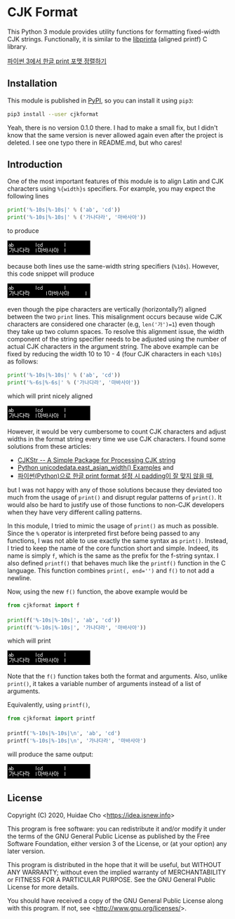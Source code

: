 # CJK Format

This Python 3 module provides utility functions for formatting fixed-width CJK strings. Functionally, it is similar to the [libprinta](https://github.com/HuidaeCho/libaprintf) (aligned printf) C library.

[파이썬 3에서 한글 print 포맷 정렬하기](https://geni.isnew.info/%ED%8C%8C%EC%9D%B4%EC%8D%AC-3%EC%97%90%EC%84%9C-%ED%95%9C%EA%B8%80-print-%ED%8F%AC%EB%A7%B7-%EC%A0%95%EB%A0%AC%ED%95%98%EA%B8%B0.html)

## Installation

This module is published in [PyPI](https://pypi.org/project/cjkformat/), so you can install it using `pip3`:
```bash
pip3 install --user cjkformat
```

Yeah, there is no version 0.1.0 there. I had to make a small fix, but I didn't know that the same version is never allowed again even after the project is deleted. I see one typo there in README.md, but who cares!

## Introduction

One of the most important features of this module is to align Latin and CJK characters using `%{width}s` specifiers. For example, you may expect the following lines
```python
print('%-10s|%-10s|' % ('ab', 'cd'))
print('%-10s|%-10s|' % ('가나다라', '마바사아'))
```
to produce

![Aligned output](aligned.png "Aligned output")

because both lines use the same-width string specifiers (`%10s`). However, this code snippet will produce

![Misaligned output](misaligned.png "Misaligned output")

even though the pipe characters are vertically (horizontally?) aligned between the two `print` lines. This misalignment occurs because wide CJK characters are considered one character (e.g, `len('가')=1`) even though they take up two column spaces. To resolve this alignment issue, the width component of the string specifier needs to be adjusted using the number of actual CJK characters in the argument string. The above example can be fixed by reducing the width 10 to 10 - 4 (four CJK characters in each `%10s`) as follows:
```python
print('%-10s|%-10s|' % ('ab', 'cd'))
print('%-6s|%-6s|' % ('가나다라', '마바사아'))
```
which will print nicely aligned

![Aligned output](aligned.png "Aligned output")

However, it would be very cumbersome to count CJK characters and adjust widths in the format string every time we use CJK characters. I found some solutions from these articles:
* [CJKStr -- A Simple Package for Processing CJK string](https://pypi.org/project/cjkstr/)
* [Python unicodedata.east_asian_width() Examples](https://www.programcreek.com/python/example/5938/unicodedata.east_asian_width) and
* [파이썬(Python)으로 한글 print format 설정 시 padding이 잘 맞지 않을 때](https://sarc.io/development/810-python-print-format-padding),

but I was not happy with any of those solutions because they deviated too much from the usage of `print()` and disrupt regular patterns of `print()`. It would also be hard to justify use of those functions to non-CJK developers when they have very different calling patterns.

In this module, I tried to mimic the usage of `print()` as much as possible. Since the `%` operator is interpreted first before being passed to any functions, I was not able to use exactly the same syntax as `print()`. Instead, I tried to keep the name of the core function short and simple. Indeed, its name is simply `f`, which is the same as the prefix for the f-string syntax. I also defined `printf()` that behaves much like the `printf()` function in the C language. This function combines `print(, end='')` and `f()` to not add a newline.

Now, using the new `f()` function, the above example would be
```python
from cjkformat import f

print(f('%-10s|%-10s|', 'ab', 'cd'))
print(f('%-10s|%-10s|', '가나다라', '마바사아'))
```
which will print

![Aligned output](aligned.png "Aligned output")

Note that the `f()` function takes both the format and arguments. Also, unlike `print()`, it takes a variable number of arguments instead of a list of arguments.

Equivalently, using `printf()`,
```python
from cjkformat import printf

printf('%-10s|%-10s|\n', 'ab', 'cd')
printf('%-10s|%-10s|\n', '가나다라', '마바사아')
```
will produce the same output:

![Aligned output](aligned.png "Aligned output")

## License

Copyright (C) 2020, Huidae Cho <<https://idea.isnew.info>>

This program is free software: you can redistribute it and/or modify
it under the terms of the GNU General Public License as published by
the Free Software Foundation, either version 3 of the License, or
(at your option) any later version.

This program is distributed in the hope that it will be useful,
but WITHOUT ANY WARRANTY; without even the implied warranty of
MERCHANTABILITY or FITNESS FOR A PARTICULAR PURPOSE.  See the
GNU General Public License for more details.

You should have received a copy of the GNU General Public License
along with this program.  If not, see <<http://www.gnu.org/licenses/>>.
